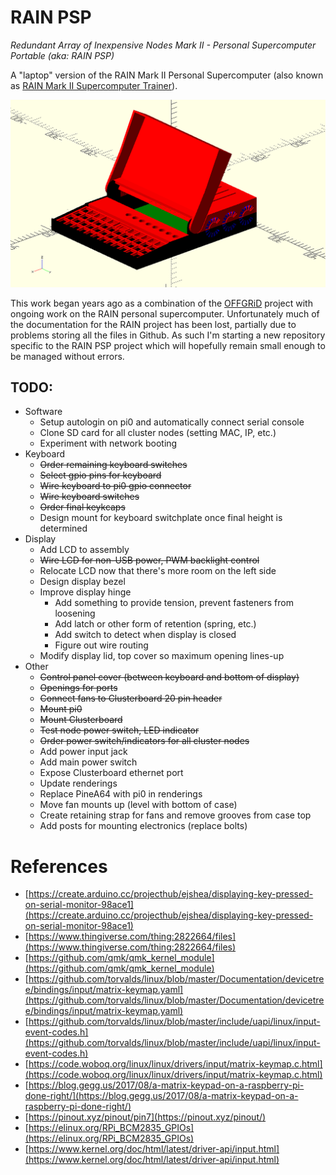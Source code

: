 # RAIN PSP

*Redundant Array of Inexpensive Nodes Mark II - Personal Supercomputer Portable (aka: RAIN PSP)*

A "laptop" version of the RAIN Mark II Personal Supercomputer (also known as [RAIN Mark II Supercomputer Trainer](https://hackaday.io/project/85392-rain-mark-ii-supercomputer-trainer)).

![Assembly screenshot](./images/assembly_screenshot.png)

This work began years ago as a combination of the [OFFGRiD](https://code.jasongullickson.com/jjg/offgrid) project with ongoing work on the RAIN personal supercomputer.  Unfortunately much of the documentation for the RAIN project has been lost, partially due to problems storing all the files in Github.  As such I'm starting a new repository specific to the RAIN PSP project which will hopefully remain small enough to be managed without errors.


## TODO:

* Software
    * Setup autologin on pi0 and automatically connect serial console
    * Clone SD card for all cluster nodes (setting MAC, IP, etc.)
    * Experiment with network booting
* Keyboard
    * ~~Order remaining keyboard switches~~
    * ~~Select gpio pins for keyboard~~
    * ~~Wire keyboard to pi0 gpio connector~~
    * ~~Wire keyboard switches~~
    * ~~Order final keykcaps~~
    * Design mount for keyboard switchplate once final height is determined
* Display
    * Add LCD to assembly
    * ~~Wire LCD for non-USB power, PWM backlight control~~
    * Relocate LCD now that there's more room on the left side
    * Design display bezel
    * Improve display hinge
        + Add something to provide tension, prevent fasteners from loosening
        + Add latch or other form of retention (spring, etc.)
        + Add switch to detect when display is closed
        + Figure out wire routing
    * Modify display lid, top cover so maximum opening lines-up
* Other
    * ~~Control panel cover (between keyboard and bottom of display)~~
    * ~~Openings for ports~~
    * ~~Connect fans to Clusterboard 20 pin header~~
    * ~~Mount pi0~~
    * ~~Mount Clusterboard~~
    * ~~Test node power switch, LED indicator~~
    * ~~Order power switch/indicators for all cluster nodes~~
    * Add power input jack
    * Add main power switch
    * Expose Clusterboard ethernet port
    * Update renderings
    * Replace PineA64 with pi0 in renderings
    * Move fan mounts up (level with bottom of case)
    * Create retaining strap for fans and remove grooves from case top
    * Add posts for mounting electronics (replace bolts)


# References
* [https://create.arduino.cc/projecthub/ejshea/displaying-key-pressed-on-serial-monitor-98ace1](https://create.arduino.cc/projecthub/ejshea/displaying-key-pressed-on-serial-monitor-98ace1)
* [https://www.thingiverse.com/thing:2822664/files](https://www.thingiverse.com/thing:2822664/files)
* [https://github.com/qmk/qmk_kernel_module](https://github.com/qmk/qmk_kernel_module)
* [https://github.com/torvalds/linux/blob/master/Documentation/devicetree/bindings/input/matrix-keymap.yaml](https://github.com/torvalds/linux/blob/master/Documentation/devicetree/bindings/input/matrix-keymap.yaml)
* [https://github.com/torvalds/linux/blob/master/include/uapi/linux/input-event-codes.h](https://github.com/torvalds/linux/blob/master/include/uapi/linux/input-event-codes.h)
* [https://code.woboq.org/linux/linux/drivers/input/matrix-keymap.c.html](https://code.woboq.org/linux/linux/drivers/input/matrix-keymap.c.html)
* [https://blog.gegg.us/2017/08/a-matrix-keypad-on-a-raspberry-pi-done-right/](https://blog.gegg.us/2017/08/a-matrix-keypad-on-a-raspberry-pi-done-right/)
* [https://pinout.xyz/pinout/pin7](https://pinout.xyz/pinout/)
* [https://elinux.org/RPi_BCM2835_GPIOs](https://elinux.org/RPi_BCM2835_GPIOs)
* [https://www.kernel.org/doc/html/latest/driver-api/input.html](https://www.kernel.org/doc/html/latest/driver-api/input.html)
